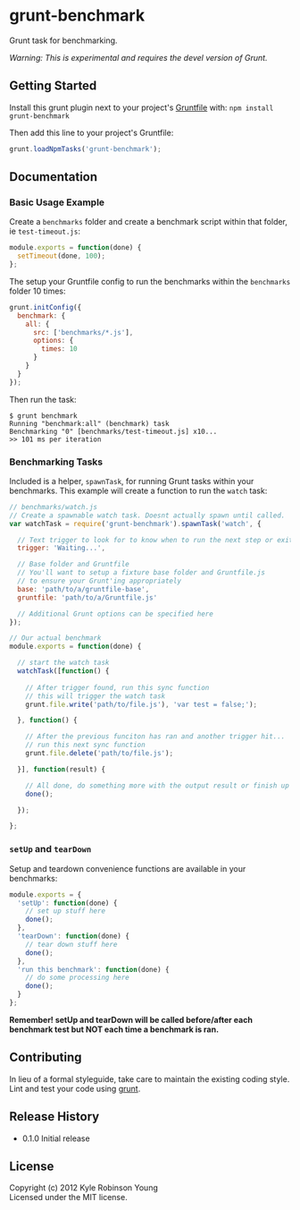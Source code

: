 # grunt-benchmark

Grunt task for benchmarking.

*Warning: This is experimental and requires the devel version of Grunt.*

## Getting Started
Install this grunt plugin next to your project's
[Gruntfile][getting_started] with: `npm install grunt-benchmark`

Then add this line to your project's Gruntfile:

```javascript
grunt.loadNpmTasks('grunt-benchmark');
```

[grunt]: https://github.com/cowboy/grunt
[getting_started]: https://github.com/cowboy/grunt/blob/master/docs/getting_started.md

## Documentation

### Basic Usage Example
Create a `benchmarks` folder and create a benchmark script within that folder,
ie `test-timeout.js`:

```javascript
module.exports = function(done) {
  setTimeout(done, 100);
};
```

The setup your Gruntfile config to run the benchmarks within the `benchmarks`
folder 10 times:

```javascript
grunt.initConfig({
  benchmark: {
    all: {
      src: ['benchmarks/*.js'],
      options: {
        times: 10
      }
    }
  }
});
```

Then run the task:

```
$ grunt benchmark
Running "benchmark:all" (benchmark) task
Benchmarking "0" [benchmarks/test-timeout.js] x10...
>> 101 ms per iteration
```

### Benchmarking Tasks
Included is a helper, `spawnTask`, for running Grunt tasks within your
benchmarks. This example will create a function to run the `watch` task:

```javascript
// benchmarks/watch.js
// Create a spawnable watch task. Doesnt actually spawn until called.
var watchTask = require('grunt-benchmark').spawnTask('watch', {

  // Text trigger to look for to know when to run the next step or exit
  trigger: 'Waiting...',

  // Base folder and Gruntfile
  // You'll want to setup a fixture base folder and Gruntfile.js
  // to ensure your Grunt'ing appropriately
  base: 'path/to/a/gruntfile-base',
  gruntfile: 'path/to/a/Gruntfile.js'

  // Additional Grunt options can be specified here
});

// Our actual benchmark
module.exports = function(done) {

  // start the watch task
  watchTask([function() {
    
    // After trigger found, run this sync function
    // this will trigger the watch task
    grunt.file.write('path/to/file.js'), 'var test = false;');

  }, function() {

    // After the previous funciton has ran and another trigger hit...
    // run this next sync function
    grunt.file.delete('path/to/file.js');

  }], function(result) {

    // All done, do something more with the output result or finish up the benchmark
    done();

  });

};
```

### `setUp` and `tearDown`
Setup and teardown convenience functions are available in your benchmarks:

```javascript
module.exports = {
  'setUp': function(done) {
    // set up stuff here
    done();
  },
  'tearDown': function(done) {
    // tear down stuff here
    done();
  },
  'run this benchmark': function(done) {
    // do some processing here
    done();
  }
};
```

**Remember! setUp and tearDown will be called before/after each benchmark test
but NOT each time a benchmark is ran.**

## Contributing
In lieu of a formal styleguide, take care to maintain the existing coding style.
Lint and test your code using [grunt][grunt].

## Release History
* 0.1.0 Initial release

## License
Copyright (c) 2012 Kyle Robinson Young  
Licensed under the MIT license.
